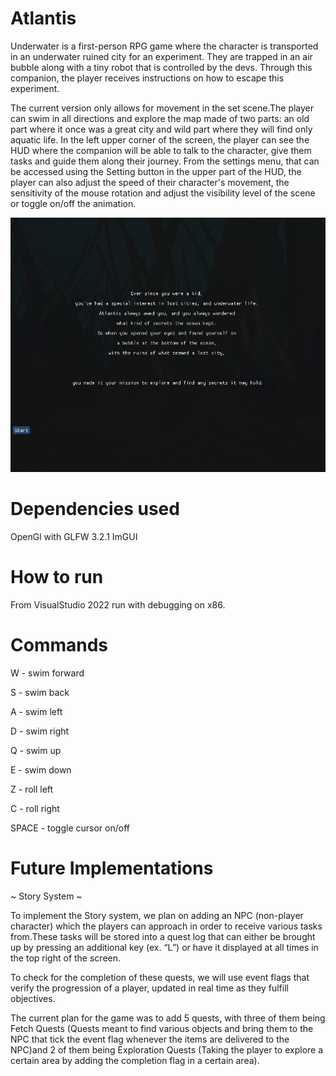 # Atlantis

Underwater is a first-person RPG game where the character is transported in an underwater ruined city for an experiment.
They are trapped in an air bubble along with a tiny robot that is controlled by the devs. Through this companion, the player 
receives instructions on how to escape this experiment.

The current version only allows for movement in the set scene.The player can swim in all directions and explore the map 
made of two parts: an old part where it once was a great city and wild part where they will find only aquatic life. In the 
left upper corner of the screen, the player can see the HUD where the companion will be able to talk to the character, give them 
tasks and guide them along their journey. From the settings menu, that can be accessed using the Setting button in the upper 
part of the HUD, the player can also adjust the speed of their character's movement, the sensitivity of the mouse rotation 
and adjust the visibility level of the scene or toggle on/off the animation.

<img src="Pictures/intro.png">

# Dependencies used

OpenGl with GLFW 3.2.1 
ImGUI

# How to run

From VisualStudio 2022 run with debugging on x86.

# Commands

W			-	swim forward

S			-	swim back

A			-	swim left

D			-	swim right

Q			-	swim up

E			-	swim down

Z			-	roll left

C			-	roll right

SPACE			-	toggle cursor on/off 

# Future Implementations

~  Story System  ~

To implement the Story system, we plan on adding an NPC (non-player character) which the players can approach in order 
to receive various tasks from.These tasks will be stored into a quest log that can either be brought up by pressing an additional 
key (ex. “L”) or have it displayed at all times in the top right of the screen.

To check for the completion of these quests, we will use event flags that verify the progression of a player, 
updated in real time as they fulfill objectives.

The current plan for the game was to add 5 quests, with three of them being Fetch Quests 
(Quests meant to find various objects and bring them to the NPC that tick the event flag whenever the items are delivered to 
the NPC)and 2 of them being Exploration Quests (Taking the player to explore a certain area by adding the completion flag 
in a certain area).
